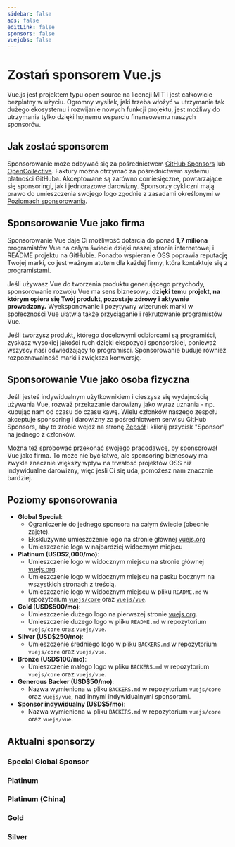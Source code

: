 ```yaml
---
sidebar: false
ads: false
editLink: false
sponsors: false
vuejobs: false
---
```


<script setup>
import SponsorsGroup from '/@theme/components/SponsorsGroup.vue'
</script>

# Zostań sponsorem Vue.js

Vue.js jest projektem typu open source na licencji MIT i jest całkowicie bezpłatny w użyciu. Ogromny wysiłek, jaki trzeba włożyć w utrzymanie tak dużego ekosystemu i rozwijanie nowych funkcji projektu, jest możliwy do utrzymania tylko dzięki hojnemu wsparciu finansowemu naszych sponsorów.

## Jak zostać sponsorem

Sponsorowanie może odbywać się za pośrednictwem [GitHub Sponsors](https://github.com/sponsors/yyx990803) lub [OpenCollective](https://opencollective.com/vuejs). Faktury można otrzymać za pośrednictwem systemu płatności GitHuba. Akceptowane są zarówno comiesięczne, powtarzające się sponsoringi, jak i jednorazowe darowizny. Sponsorzy cykliczni mają prawo do umieszczenia swojego logo zgodnie z zasadami określonymi w [Poziomach sponsorowania](#poziomy-sponsorowania).

## Sponsorowanie Vue jako firma

Sponsorowanie Vue daje Ci możliwość dotarcia do ponad **1,7 miliona** programistów Vue na całym świecie dzięki naszej stronie internetowej i README projektu na GitHubie. Ponadto wspieranie OSS poprawia reputację Twojej marki, co jest ważnym atutem dla każdej firmy, która kontaktuje się z programistami.

Jeśli używasz Vue do tworzenia produktu generującego przychody, sponsorowanie rozwoju Vue ma sens biznesowy: **dzięki temu projekt, na którym opiera się Twój produkt, pozostaje zdrowy i aktywnie prowadzony.** Wyeksponowanie i pozytywny wizerunek marki w społeczności Vue ułatwia także przyciąganie i rekrutowanie programistów Vue.

Jeśli tworzysz produkt, którego docelowymi odbiorcami są programiści, zyskasz wysokiej jakości ruch dzięki ekspozycji sponsorskiej, ponieważ wszyscy nasi odwiedzający to programiści. Sponsorowanie buduje również rozpoznawalność marki i zwiększa konwersję.

## Sponsorowanie Vue jako osoba fizyczna

Jeśli jesteś indywidualnym użytkownikiem i cieszysz się wydajnością używania Vue, rozważ przekazanie darowizny jako wyraz uznania - np. kupując nam od czasu do czasu kawę. Wielu członków naszego zespołu akceptuje sponsoring i darowizny za pośrednictwem serwisu GitHub Sponsors, aby to zrobić wejdź na stronę [Zepsół](/about/team) i kliknij przycisk "Sponsor" na jednego z członków.

Można też spróbować przekonać swojego pracodawcę, by sponsorował Vue jako firma. To może nie być łatwe, ale sponsoring biznesowy ma zwykle znacznie większy wpływ na trwałość projektów OSS niż indywidualne darowizny, więc jeśli Ci się uda, pomożesz nam znacznie bardziej.

## Poziomy sponsorowania

- **Global Special**:
  - Ograniczenie do jednego sponsora na całym świecie (obecnie zajęte).
  - Ekskluzywne umieszczenie logo na stronie głównej [vuejs.org](/)
  - Umieszczenie loga w najbardziej widocznym miejscu
- **Platinum (USD$2,000/mo)**:
  - Umieszczenie logo w widocznym miejscu na stronie głównej [vuejs.org](/).
  - Umieszczenie logo w widocznym miejscu na pasku bocznym na wszystkich stronach z treścią.
  - Umieszczenie logo w widocznym miejscu w pliku `README.md` w repozytorium [`vuejs/core`](https://github.com/vuejs/core) oraz [`vuejs/vue`](https://github.com/vuejs/core).
- **Gold (USD$500/mo)**:
  - Umieszczenie dużego logo na pierwszej stronie [vuejs.org](/).
  - Umieszczenie dużego logo w pliku `README.md` w repozytorium `vuejs/core` oraz `vuejs/vue`.
- **Silver (USD$250/mo)**:
  - Umieszczenie średniego logo w pliku `BACKERS.md` w repozytorium `vuejs/core` oraz `vuejs/vue`.
- **Bronze (USD$100/mo)**:
  - Umieszczenie małego logo w pliku `BACKERS.md` w repozytorium `vuejs/core` oraz `vuejs/vue`.
- **Generous Backer (USD$50/mo)**:
  - Nazwa wymieniona w pliku `BACKERS.md` w repozytorium `vuejs/core` oraz `vuejs/vue`, nad innymi indywidualnymi sponsorami.
- **Sponsor indywidualny (USD$5/mo)**:
  - Nazwa wymieniona w pliku `BACKERS.md` w repozytorium `vuejs/core` oraz `vuejs/vue`.

## Aktualni sponsorzy

### Special Global Sponsor

<SponsorsGroup tier="special" placement="page" />

### Platinum

<SponsorsGroup tier="platinum" placement="page" />

### Platinum (China)

<SponsorsGroup tier="platinum_china" placement="page" />

### Gold

<SponsorsGroup tier="gold" placement="page" />

### Silver

<SponsorsGroup tier="silver" placement="page" />
